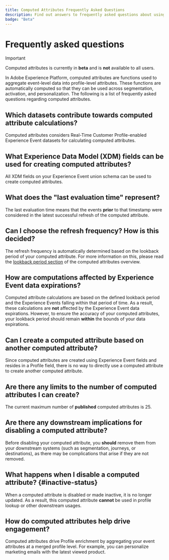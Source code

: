 ```yaml
---
title: Computed Attributes Frequently Asked Questions
description: Find out answers to frequently asked questions about using computed attributes.
badge: "Beta"
---
```


# Frequently asked questions

>[!IMPORTANT]
>
>Computed attributes is currently in **beta** and is **not** available to all users.

In Adobe Experience Platform, computed attributes are functions used to aggregate event-level data into profile-level attributes. These functions are automatically computed so that they can be used across segmentation, activation, and personalization. The following is a list of frequently asked questions regarding computed attributes.

## Which datasets contribute towards computed attribute calculations?

Computed attributes considers Real-Time Customer Profile-enabled Experience Event datasets for calculating computed attributes.

## What Experience Data Model (XDM) fields can be used for creating computed attributes?

All XDM fields on your Experience Event union schema can be used to create computed attributes.

## What does the "last evaluation time" represent?

The last evaluation time means that the events **prior** to that timestamp were considered in the latest successful refresh of the computed attribute.

## Can I choose the refresh frequency? How is this decided?

The refresh frequency is automatically determined based on the lookback period of your computed attribute. For more information on this, please read the [lookback period section](./overview.md#lookback-periods) of the computed attributes overview.

## How are computations affected by Experience Event data expirations?

Computed attribute calculations are based on the defined lookback period and the Experience Events falling within that period of time. As a result, these calculations are **not** affected by the Experience Event data expirations. However, to ensure the accuracy of your computed attributes, your lookback period should remain **within** the bounds of your data expirations.

## Can I create a computed attribute based on another computed attribute?

Since computed attributes are created using Experience Event fields and resides in a Profile field, there is no way to directly use a computed attribute to create another computed attribute.

## Are there any limits to the number of computed attributes I can create?

The current maximum number of **published** computed attributes is 25.

## Are there any downstream implications for disabling a computed attribute?

Before disabling your computed attribute, you **should** remove them from your downstream systems (such as segmentation, journeys, or destinations), as there may be complications that arise if they are not removed.

## What happens when I disable a computed attribute? {#inactive-status}

When a computed attribute is disabled or made inactive, it is no longer updated. As a result, this computed attribute **cannot** be used in profile lookup or other downstream usages.

## How do computed attributes help drive engagement?

Computed attributes drive Profile enrichment by aggregating your event attributes at a merged profile level. For example, you can personalize marketing emails with the latest viewed product.
